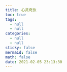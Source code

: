 ```yaml
---
title: 心灵奇旅
toc: true
tags:
  - null
  - null
categories:
  - null
  - null
sticky: false
mermaid: false
math: false
date: 2021-02-05 23:13:30
---
```

